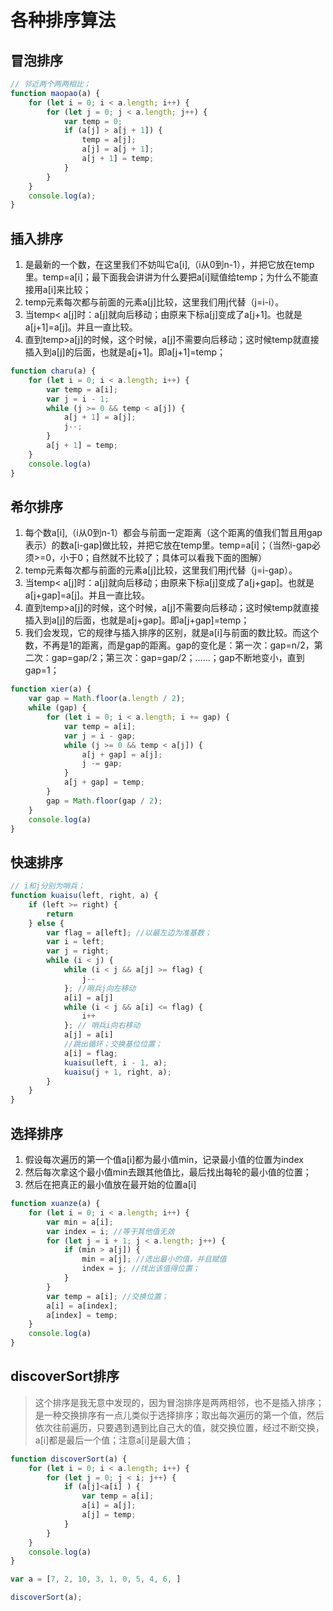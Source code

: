 # 各种排序算法

## 冒泡排序
```js
// 邻近两个两两相比；
function maopao(a) {
    for (let i = 0; i < a.length; i++) {
        for (let j = 0; j < a.length; j++) {
            var temp = 0;
            if (a[j] > a[j + 1]) {
                temp = a[j];
                a[j] = a[j + 1];
                a[j + 1] = temp;
            }
        }
    }
    console.log(a);
}
```

## 插入排序
1. 是最新的一个数，在这里我们不妨叫它a[i],（i从0到n-1），并把它放在temp里。temp=a[i]；最下面我会讲讲为什么要把a[i]赋值给temp；为什么不能直接用a[i]来比较；
2. temp元素每次都与前面的元素a[j]比较，这里我们用j代替（j=i-i）。
3. 当temp< a[j]时：a[j]就向后移动；由原来下标a[j]变成了a[j+1]。也就是a[j+1]=a[j]。并且一直比较。
4. 直到temp>a[j]的时候，这个时候，a[j]不需要向后移动；这时候temp就直接插入到a[j]的后面，也就是a[j+1]。即a[j+1]=temp；
```js
function charu(a) {
    for (let i = 0; i < a.length; i++) {
        var temp = a[i];
        var j = i - 1;
        while (j >= 0 && temp < a[j]) {
            a[j + 1] = a[j];
            j--;
        }
        a[j + 1] = temp;
    }
    console.log(a)
}
```

## 希尔排序
1. 每个数a[i],（i从0到n-1）都会与前面一定距离（这个距离的值我们暂且用gap表示）的数a[i-gap]做比较，并把它放在temp里。temp=a[i]；（当然i-gap必须>=0，小于0；自然就不比较了；具体可以看我下面的图解）
2. temp元素每次都与前面的元素a[j]比较，这里我们用j代替（j=i-gap）。
3. 当temp< a[j]时：a[j]就向后移动；由原来下标a[j]变成了a[j+gap]。也就是a[j+gap]=a[j]。并且一直比较。
4. 直到temp>a[j]的时候，这个时候，a[j]不需要向后移动；这时候temp就直接插入到a[j]的后面，也就是a[j+gap]。即a[j+gap]=temp；
5. 我们会发现，它的规律与插入排序的区别，就是a[i]与前面的数比较。而这个数，不再是1的距离，而是gap的距离。gap的变化是：第一次：gap=n/2，第二次：gap=gap/2；第三次：gap=gap/2；……；gap不断地变小，直到gap=1；
```js
function xier(a) {
    var gap = Math.floor(a.length / 2);
    while (gap) {
        for (let i = 0; i < a.length; i += gap) {
            var temp = a[i];
            var j = i - gap;
            while (j >= 0 && temp < a[j]) {
                a[j + gap] = a[j];
                j -= gap;
            }
            a[j + gap] = temp;
        }
        gap = Math.floor(gap / 2);
    }
    console.log(a)
}
```

## 快速排序
```js
// i和j分别为哨兵；
function kuaisu(left, right, a) {
    if (left >= right) {
        return
    } else {
        var flag = a[left]; //以最左边为准基数；
        var i = left;
        var j = right;
        while (i < j) {
            while (i < j && a[j] >= flag) {
                j--
            }; //哨兵j向左移动
            a[i] = a[j]
            while (i < j && a[i] <= flag) {
                i++
            }; // 哨兵i向右移动
            a[j] = a[i]
            //跳出循环；交换基位位置；
            a[i] = flag;
            kuaisu(left, i - 1, a);
            kuaisu(j + 1, right, a);
        }
    }
}
```

## 选择排序
1. 假设每次遍历的第一个值a[i]都为最小值min，记录最小值的位置为index
2. 然后每次拿这个最小值min去跟其他值比，最后找出每轮的最小值的位置；
3. 然后在把真正的最小值放在最开始的位置a[i]
```js
function xuanze(a) {
    for (let i = 0; i < a.length; i++) {
        var min = a[i];
        var index = i; //等于其他值无效
        for (let j = i + 1; j < a.length; j++) {
            if (min > a[j]) {
                min = a[j]; //选出最小的值，并且赋值
                index = j; //找出该值得位置；
            }
        }
        var temp = a[i]; //交换位置；
        a[i] = a[index];
        a[index] = temp;
    }
    console.log(a)
}
```

## discoverSort排序
> 这个排序是我无意中发现的，因为冒泡排序是两两相邻，也不是插入排序；是一种交换排序有一点儿类似于选择排序；取出每次遍历的第一个值，然后依次往前遍历，只要遇到遇到比自己大的值，就交换位置，经过不断交换，a[i]都是最后一个值；注意a[i]是最大值；
```js
function discoverSort(a) {
    for (let i = 0; i < a.length; i++) {
        for (let j = 0; j < i; j++) {
            if (a[j]<a[i] ) {
                var temp = a[i];
                a[i] = a[j];
                a[j] = temp;
            }
        }
    }
    console.log(a)
}
```

```js
var a = [7, 2, 10, 3, 1, 0, 5, 4, 6, ]

discoverSort(a);
```